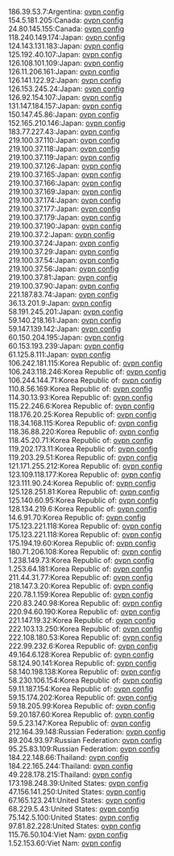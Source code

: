 186.39.53.7:Argentina: [ovpn config](vpn/186_39_53_7.ovpn)  
154.5.181.205:Canada: [ovpn config](vpn/154_5_181_205.ovpn)  
24.80.145.155:Canada: [ovpn config](vpn/24_80_145_155.ovpn)  
118.240.149.174:Japan: [ovpn config](vpn/118_240_149_174.ovpn)  
124.143.131.183:Japan: [ovpn config](vpn/124_143_131_183.ovpn)  
125.192.40.107:Japan: [ovpn config](vpn/125_192_40_107.ovpn)  
126.108.101.109:Japan: [ovpn config](vpn/126_108_101_109.ovpn)  
126.11.206.161:Japan: [ovpn config](vpn/126_11_206_161.ovpn)  
126.141.122.92:Japan: [ovpn config](vpn/126_141_122_92.ovpn)  
126.153.245.24:Japan: [ovpn config](vpn/126_153_245_24.ovpn)  
126.92.154.107:Japan: [ovpn config](vpn/126_92_154_107.ovpn)  
131.147.184.157:Japan: [ovpn config](vpn/131_147_184_157.ovpn)  
150.147.45.86:Japan: [ovpn config](vpn/150_147_45_86.ovpn)  
152.165.210.146:Japan: [ovpn config](vpn/152_165_210_146.ovpn)  
183.77.227.43:Japan: [ovpn config](vpn/183_77_227_43.ovpn)  
219.100.37.110:Japan: [ovpn config](vpn/219_100_37_110.ovpn)  
219.100.37.118:Japan: [ovpn config](vpn/219_100_37_118.ovpn)  
219.100.37.119:Japan: [ovpn config](vpn/219_100_37_119.ovpn)  
219.100.37.126:Japan: [ovpn config](vpn/219_100_37_126.ovpn)  
219.100.37.165:Japan: [ovpn config](vpn/219_100_37_165.ovpn)  
219.100.37.166:Japan: [ovpn config](vpn/219_100_37_166.ovpn)  
219.100.37.169:Japan: [ovpn config](vpn/219_100_37_169.ovpn)  
219.100.37.174:Japan: [ovpn config](vpn/219_100_37_174.ovpn)  
219.100.37.177:Japan: [ovpn config](vpn/219_100_37_177.ovpn)  
219.100.37.179:Japan: [ovpn config](vpn/219_100_37_179.ovpn)  
219.100.37.190:Japan: [ovpn config](vpn/219_100_37_190.ovpn)  
219.100.37.2:Japan: [ovpn config](vpn/219_100_37_2.ovpn)  
219.100.37.24:Japan: [ovpn config](vpn/219_100_37_24.ovpn)  
219.100.37.29:Japan: [ovpn config](vpn/219_100_37_29.ovpn)  
219.100.37.54:Japan: [ovpn config](vpn/219_100_37_54.ovpn)  
219.100.37.56:Japan: [ovpn config](vpn/219_100_37_56.ovpn)  
219.100.37.81:Japan: [ovpn config](vpn/219_100_37_81.ovpn)  
219.100.37.90:Japan: [ovpn config](vpn/219_100_37_90.ovpn)  
221.187.83.74:Japan: [ovpn config](vpn/221_187_83_74.ovpn)  
36.13.201.9:Japan: [ovpn config](vpn/36_13_201_9.ovpn)  
58.191.245.201:Japan: [ovpn config](vpn/58_191_245_201.ovpn)  
59.140.218.161:Japan: [ovpn config](vpn/59_140_218_161.ovpn)  
59.147.139.142:Japan: [ovpn config](vpn/59_147_139_142.ovpn)  
60.150.204.195:Japan: [ovpn config](vpn/60_150_204_195.ovpn)  
60.153.193.239:Japan: [ovpn config](vpn/60_153_193_239.ovpn)  
61.125.8.111:Japan: [ovpn config](vpn/61_125_8_111.ovpn)  
106.242.181.115:Korea Republic of: [ovpn config](vpn/106_242_181_115.ovpn)  
106.243.118.246:Korea Republic of: [ovpn config](vpn/106_243_118_246.ovpn)  
106.244.144.71:Korea Republic of: [ovpn config](vpn/106_244_144_71.ovpn)  
110.8.56.169:Korea Republic of: [ovpn config](vpn/110_8_56_169.ovpn)  
114.30.13.93:Korea Republic of: [ovpn config](vpn/114_30_13_93.ovpn)  
115.22.246.6:Korea Republic of: [ovpn config](vpn/115_22_246_6.ovpn)  
118.176.20.25:Korea Republic of: [ovpn config](vpn/118_176_20_25.ovpn)  
118.34.168.115:Korea Republic of: [ovpn config](vpn/118_34_168_115.ovpn)  
118.36.88.220:Korea Republic of: [ovpn config](vpn/118_36_88_220.ovpn)  
118.45.20.71:Korea Republic of: [ovpn config](vpn/118_45_20_71.ovpn)  
119.202.173.11:Korea Republic of: [ovpn config](vpn/119_202_173_11.ovpn)  
119.203.29.51:Korea Republic of: [ovpn config](vpn/119_203_29_51.ovpn)  
121.171.255.212:Korea Republic of: [ovpn config](vpn/121_171_255_212.ovpn)  
123.109.118.177:Korea Republic of: [ovpn config](vpn/123_109_118_177.ovpn)  
123.111.90.24:Korea Republic of: [ovpn config](vpn/123_111_90_24.ovpn)  
125.128.251.81:Korea Republic of: [ovpn config](vpn/125_128_251_81.ovpn)  
125.140.60.95:Korea Republic of: [ovpn config](vpn/125_140_60_95.ovpn)  
128.134.219.6:Korea Republic of: [ovpn config](vpn/128_134_219_6.ovpn)  
14.6.91.70:Korea Republic of: [ovpn config](vpn/14_6_91_70.ovpn)  
175.123.221.118:Korea Republic of: [ovpn config](vpn/175_123_221_118.ovpn)  
175.123.221.118:Korea Republic of: [ovpn config](vpn/175_123_221_118.ovpn)  
175.194.19.60:Korea Republic of: [ovpn config](vpn/175_194_19_60.ovpn)  
180.71.206.108:Korea Republic of: [ovpn config](vpn/180_71_206_108.ovpn)  
1.238.149.73:Korea Republic of: [ovpn config](vpn/1_238_149_73.ovpn)  
1.253.64.181:Korea Republic of: [ovpn config](vpn/1_253_64_181.ovpn)  
211.44.31.77:Korea Republic of: [ovpn config](vpn/211_44_31_77.ovpn)  
218.147.3.20:Korea Republic of: [ovpn config](vpn/218_147_3_20.ovpn)  
220.78.1.159:Korea Republic of: [ovpn config](vpn/220_78_1_159.ovpn)  
220.83.240.98:Korea Republic of: [ovpn config](vpn/220_83_240_98.ovpn)  
220.94.60.190:Korea Republic of: [ovpn config](vpn/220_94_60_190.ovpn)  
221.147.19.32:Korea Republic of: [ovpn config](vpn/221_147_19_32.ovpn)  
222.103.13.250:Korea Republic of: [ovpn config](vpn/222_103_13_250.ovpn)  
222.108.180.53:Korea Republic of: [ovpn config](vpn/222_108_180_53.ovpn)  
222.99.232.6:Korea Republic of: [ovpn config](vpn/222_99_232_6.ovpn)  
49.164.6.128:Korea Republic of: [ovpn config](vpn/49_164_6_128.ovpn)  
58.124.90.141:Korea Republic of: [ovpn config](vpn/58_124_90_141.ovpn)  
58.140.198.138:Korea Republic of: [ovpn config](vpn/58_140_198_138.ovpn)  
58.230.106.154:Korea Republic of: [ovpn config](vpn/58_230_106_154.ovpn)  
59.11.187.154:Korea Republic of: [ovpn config](vpn/59_11_187_154.ovpn)  
59.15.174.202:Korea Republic of: [ovpn config](vpn/59_15_174_202.ovpn)  
59.18.205.99:Korea Republic of: [ovpn config](vpn/59_18_205_99.ovpn)  
59.20.187.60:Korea Republic of: [ovpn config](vpn/59_20_187_60.ovpn)  
59.5.23.147:Korea Republic of: [ovpn config](vpn/59_5_23_147.ovpn)  
212.164.39.148:Russian Federation: [ovpn config](vpn/212_164_39_148.ovpn)  
89.204.93.97:Russian Federation: [ovpn config](vpn/89_204_93_97.ovpn)  
95.25.83.109:Russian Federation: [ovpn config](vpn/95_25_83_109.ovpn)  
184.22.148.66:Thailand: [ovpn config](vpn/184_22_148_66.ovpn)  
184.22.165.244:Thailand: [ovpn config](vpn/184_22_165_244.ovpn)  
49.228.178.215:Thailand: [ovpn config](vpn/49_228_178_215.ovpn)  
173.198.248.39:United States: [ovpn config](vpn/173_198_248_39.ovpn)  
47.156.141.250:United States: [ovpn config](vpn/47_156_141_250.ovpn)  
67.165.123.241:United States: [ovpn config](vpn/67_165_123_241.ovpn)  
68.229.5.43:United States: [ovpn config](vpn/68_229_5_43.ovpn)  
75.142.5.100:United States: [ovpn config](vpn/75_142_5_100.ovpn)  
97.81.82.228:United States: [ovpn config](vpn/97_81_82_228.ovpn)  
115.76.50.104:Viet Nam: [ovpn config](vpn/115_76_50_104.ovpn)  
1.52.153.60:Viet Nam: [ovpn config](vpn/1_52_153_60.ovpn)  
